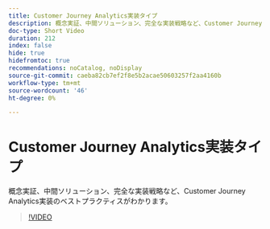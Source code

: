 ```yaml
---
title: Customer Journey Analytics実装タイプ
description: 概念実証、中間ソリューション、完全な実装戦略など、Customer Journey Analytics実装のベストプラクティスがわかります。
doc-type: Short Video
duration: 212
index: false
hide: true
hidefromtoc: true
recommendations: noCatalog, noDisplay
source-git-commit: caeba82cb7ef2f8e5b2acae50603257f2aa4160b
workflow-type: tm+mt
source-wordcount: '46'
ht-degree: 0%

---
```



# Customer Journey Analytics実装タイプ

概念実証、中間ソリューション、完全な実装戦略など、Customer Journey Analytics実装のベストプラクティスがわかります。

<!-- 62_S113_3442460_211_best-practices-for-implementing-customer-journey-analytics -->
>[!VIDEO](https://video.tv.adobe.com/v/3458311/?learn=on&enablevpops=true)
